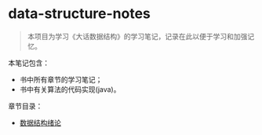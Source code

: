 # data-structure-notes
>本项目为学习《大话数据结构》的学习笔记，记录在此以便于学习和加强记忆。

本笔记包含：
* 书中所有章节的学习笔记；
* 书中有关算法的代码实现(java)。

章节目录：
* [数据结构绪论](https://github.com/PieHust/data-structure-notes/blob/master/%E6%95%B0%E6%8D%AE%E7%BB%93%E6%9E%84%E7%BB%AA%E8%AE%BA.md)
